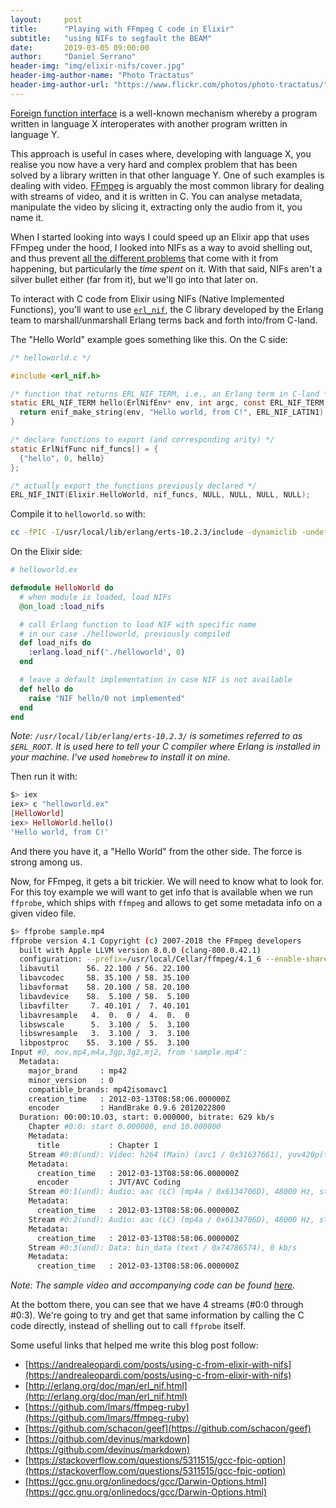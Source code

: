```yaml
---
layout:     post
title:      "Playing with FFmpeg C code in Elixir"
subtitle:   "using NIFs to segfault the BEAM"
date:       2019-03-05 09:00:00
author:     "Daniel Serrano"
header-img: "img/elixir-nifs/cover.jpg"
header-img-author-name: "Photo Tractatus"
header-img-author-url: "https://www.flickr.com/photos/photo-tractatus/"
---
```


[Foreign function interface](https://en.wikipedia.org/wiki/) is a well-known mechanism whereby a program written in language X interoperates with another program written in language Y.

This approach is useful in cases where, developing with language X, you realise you now have a very hard and complex problem that has been solved by a library written in that other language Y. One of such examples is dealing with video. [FFmpeg](http://ffmpeg.org/) is arguably the most common library for dealing with streams of video, and it is written in C. You can analyse metadata, manipulate the video by slicing it, extracting only the audio from it, you name it.

When I started looking into ways I could speed up an Elixir app that uses FFmpeg under the hood, I looked into NIFs as a way to avoid shelling out, and thus prevent [all the different problems](https://julialang.org/blog/2012/03/shelling-out-sucks) that come with it from happening, but particularly the _time spent_ on it. With that said, NIFs aren't a silver bullet either (far from it), but we'll go into that later on.

To interact with C code from Elixir using NIFs (Native Implemented Functions), you'll want to use [`erl_nif`](http://erlang.org/doc/man/erl_nif.html), the C library developed by the Erlang team to marshall/unmarshall Erlang terms back and forth into/from C-land.

The "Hello World" example goes something like this. On the C side:

```c
/* helloworld.c */

#include <erl_nif.h>

/* function that returns ERL_NIF_TERM, i.e., an Erlang term in C-land */
static ERL_NIF_TERM hello(ErlNifEnv* env, int argc, const ERL_NIF_TERM argv[]) {
  return enif_make_string(env, "Hello world, from C!", ERL_NIF_LATIN1);
}

/* declare functions to export (and corresponding arity) */
static ErlNifFunc nif_funcs[] = {
  {"hello", 0, hello}
};

/* actually export the functions previously declared */
ERL_NIF_INIT(Elixir.HelloWorld, nif_funcs, NULL, NULL, NULL, NULL);
```

Compile it to `helloworld.so` with:

```sh
cc -fPIC -I/usr/local/lib/erlang/erts-10.2.3/include -dynamiclib -undefined dynamic_lookup -o helloworld.so helloworld.c
```

On the Elixir side:

```elixir
# helloworld.ex

defmodule HelloWorld do
  # when module is loaded, load NIFs
  @on_load :load_nifs

  # call Erlang function to load NIF with specific name
  # in our case ./helloworld, previously compiled
  def load_nifs do
    :erlang.load_nif('./helloworld', 0)
  end

  # leave a default implementation in case NIF is not available
  def hello do
    raise "NIF hello/0 not implemented"
  end
end
```

_Note: `/usr/local/lib/erlang/erts-10.2.3/` is sometimes referred to as `$ERL_ROOT`. It is used here to tell your C compiler where Erlang is installed in your machine. I've used `homebrew` to install it on mine._

Then run it with:

```elixir
$> iex
iex> c "helloworld.ex"
[HelloWorld]
iex> HelloWorld.hello()
'Hello world, from C!'
```

And there you have it, a "Hello World" from the other side. The force is strong among us.

Now, for FFmpeg, it gets a bit trickier. We will need to know what to look for. For this toy example we will want to get info that is available when we run `ffprobe`, which ships with `ffmpeg` and allows to get some metadata info on a given video file.

```sh
$> ffprobe sample.mp4
ffprobe version 4.1 Copyright (c) 2007-2018 the FFmpeg developers
  built with Apple LLVM version 8.0.0 (clang-800.0.42.1)
  configuration: --prefix=/usr/local/Cellar/ffmpeg/4.1_6 --enable-shared --enable-pthreads --enable-version3 --enable-hardcoded-tables --enable-avresample --cc=clang --host-cflags=-I/System/Library/Frameworks/JavaVM.framework/Versions/Current/Headers/ --host-ldflags= --enable-ffplay --enable-gnutls --enable-gpl --enable-libaom --enable-libbluray --enable-libmp3lame --enable-libopus --enable-librubberband --enable-libsnappy --enable-libtesseract --enable-libtheora --enable-libvorbis --enable-libvpx --enable-libx264 --enable-libx265 --enable-libxvid --enable-lzma --enable-libfontconfig --enable-libfreetype --enable-frei0r --enable-libass --enable-libopencore-amrnb --enable-libopencore-amrwb --enable-libopenjpeg --enable-librtmp --enable-libspeex --enable-videotoolbox --disable-libjack --disable-indev=jack --enable-libaom --enable-libsoxr
  libavutil      56. 22.100 / 56. 22.100
  libavcodec     58. 35.100 / 58. 35.100
  libavformat    58. 20.100 / 58. 20.100
  libavdevice    58.  5.100 / 58.  5.100
  libavfilter     7. 40.101 /  7. 40.101
  libavresample   4.  0.  0 /  4.  0.  0
  libswscale      5.  3.100 /  5.  3.100
  libswresample   3.  3.100 /  3.  3.100
  libpostproc    55.  3.100 / 55.  3.100
Input #0, mov,mp4,m4a,3gp,3g2,mj2, from 'sample.mp4':
  Metadata:
    major_brand     : mp42
    minor_version   : 0
    compatible_brands: mp42isomavc1
    creation_time   : 2012-03-13T08:58:06.000000Z
    encoder         : HandBrake 0.9.6 2012022800
  Duration: 00:00:10.03, start: 0.000000, bitrate: 629 kb/s
    Chapter #0:0: start 0.000000, end 10.000000
    Metadata:
      title           : Chapter 1
    Stream #0:0(und): Video: h264 (Main) (avc1 / 0x31637661), yuv420p(tv, smpte170m/smpte170m/bt709), 320x176, 300 kb/s, 25 fps, 25 tbr, 90k tbn, 180k tbc (default)
    Metadata:
      creation_time   : 2012-03-13T08:58:06.000000Z
      encoder         : JVT/AVC Coding
    Stream #0:1(und): Audio: aac (LC) (mp4a / 0x6134706D), 48000 Hz, stereo, fltp, 160 kb/s (default)
    Metadata:
      creation_time   : 2012-03-13T08:58:06.000000Z
    Stream #0:2(und): Audio: aac (LC) (mp4a / 0x6134706D), 48000 Hz, stereo, fltp, 160 kb/s
    Metadata:
      creation_time   : 2012-03-13T08:58:06.000000Z
    Stream #0:3(und): Data: bin_data (text / 0x74786574), 0 kb/s
    Metadata:
      creation_time   : 2012-03-13T08:58:06.000000Z
```

_Note: The sample video and accompanying code can be found [here](https://github.com/dnlserrano/ffbindings/)._

At the bottom there, you can see that we have 4 streams (#0:0 through #0:3). We're going to try and get that same information by calling the C code directly, instead of shelling out to call `ffprobe` itself.

Some useful links that helped me write this blog post follow:

- [https://andrealeopardi.com/posts/using-c-from-elixir-with-nifs](https://andrealeopardi.com/posts/using-c-from-elixir-with-nifs)
- [http://erlang.org/doc/man/erl_nif.html](http://erlang.org/doc/man/erl_nif.html)
- [https://github.com/lmars/ffmpeg-ruby](https://github.com/lmars/ffmpeg-ruby)
- [https://github.com/schacon/geef](https://github.com/schacon/geef)
- [https://github.com/devinus/markdown](https://github.com/devinus/markdown)
- [https://stackoverflow.com/questions/5311515/gcc-fpic-option](https://stackoverflow.com/questions/5311515/gcc-fpic-option)
- [https://gcc.gnu.org/onlinedocs/gcc/Darwin-Options.html](https://gcc.gnu.org/onlinedocs/gcc/Darwin-Options.html)
